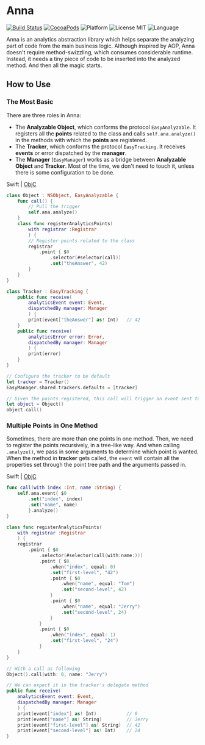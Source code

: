 
# Anna

[![Build Status](https://img.shields.io/travis/coppercash/Anna/master.svg)](https://travis-ci.org/coppercash/Anna)
[![CocoaPods](https://img.shields.io/cocoapods/v/Anna.svg)](https://cocoapods.org/pods/Anna)
![Platform](https://img.shields.io/cocoapods/p/Anna.svg)
![License MIT](https://img.shields.io/cocoapods/l/Anna.svg)
![Language](https://img.shields.io/badge/language-Swift%20|%20ObjC-green.svg)

Anna is an analytics abstraction library which helps separate the analyzing part of code from the main business logic.
Although inspired by AOP, Anna doesn't require method-swizzling, which consumes considerable runtime. Instead, it needs a tiny piece of code to be inserted into the analyzed method. And then all the magic starts.

## How to Use

### The Most Basic

There are three roles in Anna:

+ The **Analyzable Object**, which conforms the protocol `EasyAnalyzable`. It registers all the **points** related to the class and calls `self.ana.analyze()` in the methods with which the **points** are registered.
+ The **Tracker**, which conforms the protocol `EasyTracking`.  It receives **events** or error dispatched by the **manager**.
+ The **Manager** (`EasyManager`) works as a bridge between **Analyzable Object** and **Tracker**. Most of the time, we don't need to touch it, unless there is some configuration to be done.

Swift | [ObjC](Docs/readme_objc.md)
```swift
class Object : NSObject, EasyAnalyzable {
    func call() {
        // Pull the trigger
        self.ana.analyze()
    }
    class func registerAnalyticsPoints(
        with registrar :Registrar
        ) {
        // Register points related to the class
        registrar
            .point { $0
                .selector(#selector(call))
                .set("theAnswer", 42)
        }
    }
}

class Tracker : EasyTracking {
    public func receive(
        analyticsEvent event: Event,
        dispatchedBy manager: Manager
        ) {
        print(event["theAnswer"] as! Int)   // 42
    }
    public func receive(
        analyticsError error: Error,
        dispatchedBy manager: Manager
        ) {
        print(error)
    }
}

// Configure the tracker to be default
let tracker = Tracker()
EasyManager.shared.trackers.defaults = [tracker]

// Given the points registered, this call will trigger an event sent to the configured tracker
let object = Object()
object.call()
```

### Multiple Points in One Method

Sometimes, there are more than one points in one method. Then, we need to register the points recursively, in a tree-like way. And when calling `.analyze()`, we pass in some arguments to determine which point is wanted. When the method in **tracker** gets called, the `event` will contain all the properties set through the point tree path and the arguments passed in.

Swift | [ObjC](Docs/readme_objc.md)
```swift
func call(with index :Int, name :String) {
    self.ana.event{ $0
        .set("index", index)
        .set("name", name)
        }.analyze()
}

class func registerAnalyticsPoints(
    with registrar :Registrar
    ) {
    registrar
        .point { $0
            .selector(#selector(call(with:name:)))
            .point { $0
                .when("index", equal: 0)
                .set("first-level", "42")
                .point { $0
                    .when("name", equal: "Tom")
                    .set("second-level", 42)
                }
                .point { $0
                    .when("name", equal: "Jerry")
                    .set("second-level", 24)
                }
            }
            .point { $0
                .when("index", equal: 1)
                .set("first-level", "24")
            }
    }
}

// With a call as following
Object().call(with: 0, name: "Jerry")

// We can expect it in the tracker's delegate method
public func receive(
    analyticsEvent event: Event,
    dispatchedBy manager: Manager
    ) {
    print(event["index"] as! Int)           // 0
    print(event["name"] as! String)         // Jerry
    print(event["first-level"] as! String)  // 42
    print(event["second-level"] as! Int)    // 24
}
```
